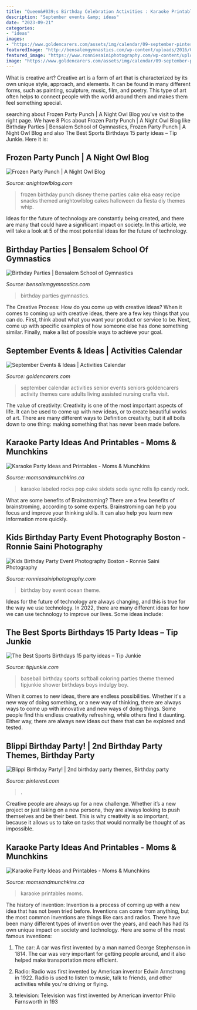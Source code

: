 ```yaml
---
title: "Queen&#039;s Birthday Celebration Activities : Karaoke Printables Moms"
description: "September events &amp; ideas"
date: "2023-09-21"
categories:
- "ideas"
images:
- "https://www.goldencarers.com/assets/img/calendar/09-september-pinterest.jpg"
featuredImage: "http://bensalemgymnastics.com/wp-content/uploads/2016/02/party-pic-768x1024.jpg"
featured_image: "https://www.ronniesainiphotography.com/wp-content/uploads/ocean-theme-boy-first-birthday-party-020.jpg"
image: "https://www.goldencarers.com/assets/img/calendar/09-september-pinterest.jpg"
---
```



What is creative art?
Creative art is a form of art that is characterized by its own unique style, approach, and elements. It can be found in many different forms, such as painting, sculpture, music, film, and poetry. This type of art often helps to connect people with the world around them and makes them feel something special.

	

		
searching about Frozen Party Punch | A Night Owl Blog you've visit to the right page. We have 8 Pics about Frozen Party Punch | A Night Owl Blog like Birthday Parties | Bensalem School of Gymnastics, Frozen Party Punch | A Night Owl Blog and also The Best Sports Birthdays 15 party ideas – Tip Junkie. Here it is:
		
    
## Frozen Party Punch | A Night Owl Blog

<img loading=lazy src="http://www.anightowlblog.com/wp-content/uploads/2014/05/Frozen-Birthday-Party-10.jpg" onerror="this.onerror=null;this.src='https://tse2.mm.bing.net/th?id=OIP.SeW7JHuOAiz3t-fRhP3mMAHaLH&amp;pid=15.1';" alt="Frozen Party Punch | A Night Owl Blog">

_Source: anightowlblog.com_

>frozen birthday punch disney theme parties cake elsa easy recipe snacks themed anightowlblog cakes halloween da fiesta diy themes whip. 

	

Ideas for the future of technology are constantly being created, and there are many that could have a significant impact on society. In this article, we will take a look at 5 of the most potential ideas for the future of technology.

    
## Birthday Parties | Bensalem School Of Gymnastics

<img loading=lazy src="http://bensalemgymnastics.com/wp-content/uploads/2016/02/party-pic-768x1024.jpg" onerror="this.onerror=null;this.src='https://tse1.mm.bing.net/th?id=OIP.78jEEJc40tmAieCfDRrpBQHaJ4&amp;pid=15.1';" alt="Birthday Parties | Bensalem School of Gymnastics">

_Source: bensalemgymnastics.com_

>birthday parties gymnastics. 

	

The Creative Process: How do you come up with creative ideas?
When it comes to coming up with creative ideas, there are a few key things that you can do. First, think about what you want your product or service to be. Next, come up with specific examples of how someone else has done something similar. Finally, make a list of possible ways to achieve your goal.

    
## September Events &amp; Ideas | Activities Calendar

<img loading=lazy src="https://www.goldencarers.com/assets/img/calendar/09-september-pinterest.jpg" onerror="this.onerror=null;this.src='https://tse3.mm.bing.net/th?id=OIP.o3MRuk0t-woNWMNE7kg_FwHaMP&amp;pid=15.1';" alt="September Events &amp; Ideas | Activities Calendar">

_Source: goldencarers.com_

>september calendar activities senior events seniors goldencarers activity themes care adults living assisted nursing crafts visit. 

	

The value of creativity:
Creativity is one of the most important aspects of life. It can be used to come up with new ideas, or to create beautiful works of art. There are many different ways to Definition creativity, but it all boils down to one thing: making something that has never been made before.

    
## Karaoke Party Ideas And Printables - Moms &amp; Munchkins

<img loading=lazy src="https://www.momsandmunchkins.ca/wp-content/uploads/2015/09/karaoke-party-ideas-7.jpg" onerror="this.onerror=null;this.src='https://tse3.mm.bing.net/th?id=OIP.ouEhs3sCO8_yV2U1nSsgGgHaKX&amp;pid=15.1';" alt="Karaoke Party Ideas and Printables - Moms &amp; Munchkins">

_Source: momsandmunchkins.ca_

>karaoke labeled rocks pop cake sixlets soda sync rolls lip candy rock. 

	

What are some benefits of Brainstroming?
There are a few benefits of brainstroming, according to some experts. Brainstroming can help you focus and improve your thinking skills. It can also help you learn new information more quickly.

    
## Kids Birthday Party Event Photography Boston - Ronnie Saini Photography

<img loading=lazy src="https://www.ronniesainiphotography.com/wp-content/uploads/ocean-theme-boy-first-birthday-party-020.jpg" onerror="this.onerror=null;this.src='https://tse4.mm.bing.net/th?id=OIP.66Q6Ny05fAwVCs5nBgzv9wHaE8&amp;pid=15.1';" alt="Kids Birthday Party Event Photography Boston - Ronnie Saini Photography">

_Source: ronniesainiphotography.com_

>birthday boy event ocean theme. 

	

Ideas for the future of technology are always changing, and this is true for the way we use technology. In 2022, there are many different ideas for how we can use technology to improve our lives. Some ideas include: 

    
## The Best Sports Birthdays 15 Party Ideas – Tip Junkie

<img loading=lazy src="https://cdn.tipjunkie.com/wp-content/uploads/2011/06/817.jpg" onerror="this.onerror=null;this.src='https://tse1.mm.bing.net/th?id=OIP.D2bOD9tJvFgffW3pA5ZtjgHaKC&amp;pid=15.1';" alt="The Best Sports Birthdays 15 party ideas – Tip Junkie">

_Source: tipjunkie.com_

>baseball birthday sports softball coloring parties theme themed tipjunkie shower birthdays boys indulgy boy. 

	

When it comes to new ideas, there are endless possibilities. Whether it's a new way of doing something, or a new way of thinking, there are always ways to come up with innovative and new ways of doing things. Some people find this endless creativity refreshing, while others find it daunting. Either way, there are always new ideas out there that can be explored and tested.

    
## Blippi Birthday Party! | 2nd Birthday Party Themes, Birthday Party

<img loading=lazy src="https://i.pinimg.com/736x/18/8d/0d/188d0d29769c83a8e71d6a3a40282c8f.jpg" onerror="this.onerror=null;this.src='https://tse2.mm.bing.net/th?id=OIP.tDKR-aaWsXuwYTnHEBqHwAHaJ3&amp;pid=15.1';" alt="Blippi Birthday Party! | 2nd birthday party themes, Birthday party">

_Source: pinterest.com_

>. 

	

Creative people are always up for a new challenge. Whether it’s a new project or just taking on a new persona, they are always looking to push themselves and be their best. This is why creativity is so important, because it allows us to take on tasks that would normally be thought of as impossible.

    
## Karaoke Party Ideas And Printables - Moms &amp; Munchkins

<img loading=lazy src="https://www.momsandmunchkins.ca/wp-content/uploads/2015/09/karaoke-party-ideas-1.jpg" onerror="this.onerror=null;this.src='https://tse1.mm.bing.net/th?id=OIP.b-fhD-BQVRmFJMWNT0hT4gHaFz&amp;pid=15.1';" alt="Karaoke Party Ideas and Printables - Moms &amp; Munchkins">

_Source: momsandmunchkins.ca_

>karaoke printables moms. 

	

The history of invention:
Invention is a process of coming up with a new idea that has not been tried before. Inventions can come from anything, but the most common inventions are things like cars and radios. There have been many different types of invention over the years, and each has had its own unique impact on society and technology. Here are some of the most famous inventions:
1) The car: A car was first invented by a man named George Stephenson in 1814. The car was very important for getting people around, and it also helped make transportation more efficient.

2) Radio: Radio was first invented by American inventor Edwin Armstrong in 1922. Radio is used to listen to music, talk to friends, and other activities while you're driving or flying.

3) television: Television was first invented by American inventor Philo Farnsworth in 193
